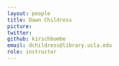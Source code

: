 ```yaml
---
layout: people
title: Dawn Childress
picture: 
twitter: 
github: kirschbombe
email: dchildress@library.ucla.edu
role: instructor
---
```

